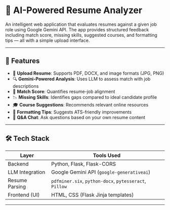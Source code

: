 # 🧠 AI-Powered Resume Analyzer

An intelligent web application that evaluates resumes against a given job role using Google Gemini API. The app provides structured feedback including match score, missing skills, suggested courses, and formatting tips — all with a simple upload interface.

---

## 🚀 Features

- 📄 **Upload Resume**: Supports PDF, DOCX, and image formats (JPG, PNG)
- 🔍 **Gemini-Powered Analysis**: Uses LLM to assess match with job descriptions
- 🎯 **Match Score**: Quantifies resume-job alignment
- 📉 **Missing Skills**: Identifies gaps compared to ideal candidate profile
- 🎓 **Course Suggestions**: Recommends relevant online resources
- 🧹 **Formatting Tips**: Suggests ATS-friendly improvements
- 💬 **Q&A Chat**: Ask questions based on your own resume content

---

## 🛠 Tech Stack

| Layer           | Tools Used                            |
|-----------------|----------------------------------------|
| Backend         | Python, Flask, Flask-CORS             |
| LLM Integration | Google Gemini API (`google-generativeai`) |
| Resume Parsing  | `pdfminer.six`, `python-docx`, `pytesseract`, `Pillow` |
| Frontend (UI)   | HTML, CSS (Flask Jinja templates)     |

---
